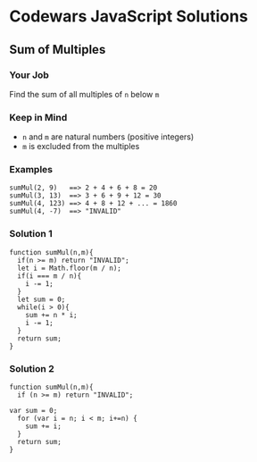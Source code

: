 # Codewars JavaScript Solutions

## Sum of Multiples

### Your Job

Find the sum of all multiples of `n` below `m`

### Keep in Mind

- `n` and `m` are natural numbers (positive integers)
- `m` is excluded from the multiples

### Examples

```
sumMul(2, 9)   ==> 2 + 4 + 6 + 8 = 20
sumMul(3, 13)  ==> 3 + 6 + 9 + 12 = 30
sumMul(4, 123) ==> 4 + 8 + 12 + ... = 1860
sumMul(4, -7)  ==> "INVALID"
```

### Solution 1

```
function sumMul(n,m){
  if(n >= m) return "INVALID";
  let i = Math.floor(m / n);
  if(i === m / n){
    i -= 1;
  }
  let sum = 0;
  while(i > 0){
    sum += n * i;
    i -= 1;
  }
  return sum;
}
```

### Solution 2

```
function sumMul(n,m){
  if (n >= m) return "INVALID";

var sum = 0;
  for (var i = n; i < m; i+=n) {
    sum += i;
  }
  return sum;
}
```
